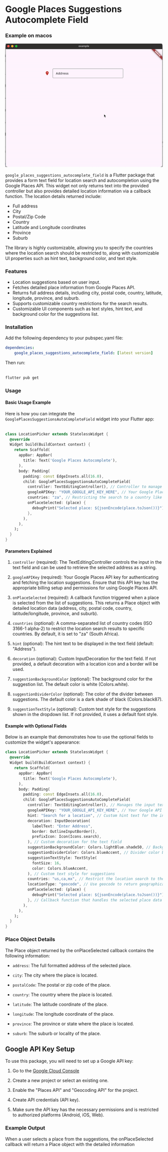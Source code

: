
# Google Places Suggestions Autocomplete Field

### Example on macos
![](https://github.com/TopCode-Dev/google_places_suggestions_autocomplete_field/blob/master/example.gif)

`google_places_suggestions_autocomplete_field` is a Flutter package that provides a form text field for location search and autocompletion using the Google Places API. This widget not only returns text into the provided controller but also provides detailed location information via a callback function. The location details returned include:

- Full address
- City
- Postal/Zip Code
- Country
- Latitude and Longitude coordinates
- Province
- Suburb

The library is highly customizable, allowing you to specify the countries where the location search should be restricted to, along with customizable UI properties such as hint text, background color, and text style.

### Features

- Location suggestions based on user input.
- Fetches detailed place information from Google Places API.
- Returns full address details, including city, postal code, country, latitude, longitude, province, and suburb.
- Supports customizable country restrictions for the search results.
- Customizable UI components such as text styles, hint text, and background color for the suggestions list.

### Installation

Add the following dependency to your pubspec.yaml file:
```yaml
dependencies:
    google_places_suggestions_autocomplete_field: [latest version]
```

Then run:
```bash

flutter pub get
```


### Usage
#### Basic Usage Example

Here is how you can integrate the `GooglePlacesSuggestionsAutoCompleteField` widget into your Flutter app:


```dart

class LocationPicker extends StatelessWidget {
  @override
  Widget build(BuildContext context) {
    return Scaffold(
      appBar: AppBar(
        title: Text('Google Places Autocomplete'),
      ),
      body: Padding(
        padding: const EdgeInsets.all(16.0),
        child: GooglePlacesSuggestionsAutoCompleteField(
          controller: TextEditingController(), // Controller to manage the text input
          googleAPIKey: "YOUR_GOOGLE_API_KEY_HERE", // Your Google Places API key
          countries: "za", // Restricting the search to a country like South Africa (use ISO 3166-1 alpha-2 codes)
          onPlaceSelected: (place) {
            debugPrint("Selected place: ${jsonEncode(place.toJson())}");
          },
        ),
      ),
    );
  }
}
```

#### Parameters Explained

1. `controller` (required): The TextEditingController controls the input in the text field and can be used to retrieve the selected address as a string.
2. `googleAPIKey` (required): Your Google Places API key for authenticating and fetching the location suggestions. Ensure that this API key has the appropriate billing setup and permissions for using Google Places API.
    
3. `onPlaceSelected` (required): A callback function triggered when a place is selected from the list of suggestions. This returns a Place object with detailed location data (address, city, postal code, country, latitude/longitude, province, and suburb).
    
4. `countries` (optional): A comma-separated list of country codes (ISO 3166-1 alpha-2) to restrict the location search results to specific countries. By default, it is set to "za" (South Africa).
    
5. `hint` (optional): The hint text to be displayed in the text field (default: "Address").
    
6. `decoration` (optional): Custom InputDecoration for the text field. If not provided, a default decoration with a location icon and a border will be used.
    
7. `suggestionBackgroundColor` (optional): The background color for the suggestion list. The default color is white (Colors.white).
    
8. `suggestionDividerColor` (optional): The color of the divider between suggestions. The default color is a dark shade of black (Colors.black87).
    
9. `suggestionTextStyle` (optional): Custom text style for the suggestions shown in the dropdown list. If not provided, it uses a default font style.

#### Example with Optional Fields

Below is an example that demonstrates how to use the optional fields to customize the widget's appearance:

```dart
class LocationPicker extends StatelessWidget {
  @override
  Widget build(BuildContext context) {
    return Scaffold(
      appBar: AppBar(
        title: Text('Google Places Autocomplete'),
      ),
      body: Padding(
        padding: const EdgeInsets.all(16.0),
        child: GooglePlacesSuggestionsAutoCompleteField(
          controller: TextEditingController(), // Manages the input text field
          googleAPIKey: "YOUR_GOOGLE_API_KEY_HERE", // Your Google API Key
          hint: "Search for a location", // Custom hint text for the input field
          decoration: InputDecoration(
            labelText: "Enter Address",
            border: OutlineInputBorder(),
            prefixIcon: Icon(Icons.search),
          ), // Custom decoration for the text field
          suggestionBackgroundColor: Colors.lightBlue.shade50, // Background color for the suggestions list
          suggestionDividerColor: Colors.blueAccent, // Divider color between the suggestions
          suggestionTextStyle: TextStyle(
            fontSize: 16,
            color: Colors.blueAccent,
          ), // Custom text style for suggestions
          countries: "us,ca,mx", // Restrict the location search to the USA, Canada, and Mexico
          locationType: "geocode", // Use geocode to return geographical coordinates
          onPlaceSelected: (place) {
            debugPrint("Selected place: ${jsonEncode(place.toJson())}");
          }, // Callback function that handles the selected place data
        ),
      ),
    );
  }
}
```

### Place Object Details

The Place object returned by the onPlaceSelected callback contains the following information:

- `address`: The full formatted address of the selected place.

- `city`: The city where the place is located.

- `postalCode`: The postal or zip code of the place.
    
- `country`: The country where the place is located.
    
- `latitude`: The latitude coordinate of the place.
    
- `longitude`: The longitude coordinate of the place.
    
- `province`: The province or state where the place is located.
    
- `suburb`: The suburb or locality of the place.

## Google API Key Setup

To use this package, you will need to set up a Google API key:

1. Go to the [Google Cloud Console](https://console.cloud.google.com/apis/library/places.googleapis.com)
    
2. Create a new project or select an existing one.
    
3. Enable the "Places API" and "Geocoding API" for the project.
    
4. Create API credentials (API key).
    
5. Make sure the API key has the necessary permissions and is restricted to authorized platforms (Android, iOS, Web).

### Example Output

When a user selects a place from the suggestions, the onPlaceSelected callback will return a Place object with the detailed information
